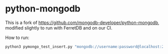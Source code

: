 # python-mongodb

This is a fork of https://github.com/mongodb-developer/python-mongodb, modified slightly to run with FerretDB and on our CI.

How to run:

```sh
python3 pymongo_test_insert.py "mongodb://username:password@localhost:27017/?authMechanism=PLAIN"
```
